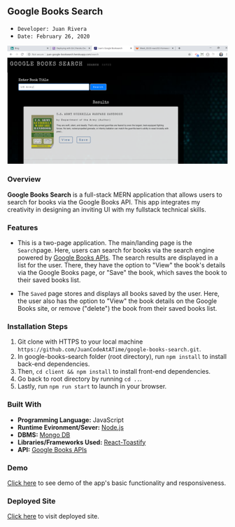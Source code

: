 ## Google Books Search 
- ```Developer: Juan Rivera```
- ```Date: February 26, 2020```

 ![Juan's Google Books Search](client/public/app-screenshot.PNG)

### Overview
**Google Books Search**  is a full-stack MERN application that allows users to search for books via the Google Books API.  This app integrates my creativity in designing an inviting UI with my fullstack technical skills.  

### Features
* This is a two-page application.  The main/landing page is the ```Search```page.  Here, users can search for books via the search engine powered by [Google Books APIs](https://developers.google.com/books).  The search results are displayed in a list for the user.  There, they have the option to "View" the book's details via the Google Books page, or "Save" the book, which saves the book to their saved books list.

* The ```Saved``` page stores and displays all books saved by the user. Here, the user also has the option to "View" the book details on the Google Books site, or remove ("delete") the book from their saved books list.


### Installation Steps
1. Git clone with HTTPS to your local machine ```https://github.com/JuanCodeAtATime/google-books-search.git```.
2. In google-books-search folder (root directory), run ```npm install``` to install back-end dependencies.  
3. Then,  ```cd client && npm install``` to install front-end dependencies.  
4. Go back to root directory by running ``` cd .. ```.
5. Lastly, run ```npm run start``` to launch in your browser.


### Built With
* **Programming Language:** JavaScript 
* **Runtime Evironment/Sever:**  [Node.js](https://nodejs.org/en/)
* **DBMS:**  [Mongo DB](https://www.mongodb.com/)
* **Libraries/Frameworks Used:** [React-Toastify](https://www.npmjs.com/package/react-toastify)
* **API:** [Google Books APIs](https://developers.google.com/books)

### Demo
[Click here](https://drive.google.com/file/d/1ufl_TQBJxhSibcO-SbyX4dN3rSNeP04q/view) to see demo of the app's basic functionality and responsiveness.  

### Deployed Site
[Click here](https://juan-google-booksearch.herokuapp.com/search) to visit deployed site.

